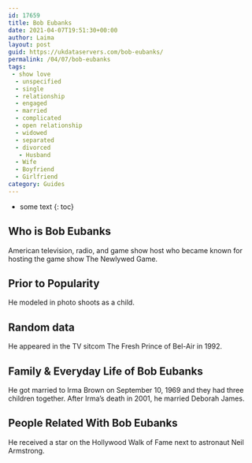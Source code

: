 ```yaml
---
id: 17659
title: Bob Eubanks
date: 2021-04-07T19:51:30+00:00
author: Laima
layout: post
guid: https://ukdataservers.com/bob-eubanks/
permalink: /04/07/bob-eubanks
tags:
 - show love
  - unspecified
  - single
  - relationship
  - engaged
  - married
  - complicated
  - open relationship
  - widowed
  - separated
  - divorced
   - Husband
  - Wife
  - Boyfriend
  - Girlfriend
category: Guides
---
```


* some text
{: toc}


## Who is Bob Eubanks
                  
                  
                  
American television, radio, and game show host who became known for hosting the game show The Newlywed Game.
                  
              
            
              
            
                
                
                
## Prior to Popularity
                  
                  
                  
He modeled in photo shoots as a child.
                  
              
            
              
            
                
                
                
## Random data
                  
                  
                  
He appeared in the TV sitcom The Fresh Prince of Bel-Air in 1992.
                  
              
            
              
            
                
                
                
## Family & Everyday Life of Bob Eubanks
                  
                  
                  
He got married to Irma Brown on September 10, 1969 and they had three children together. After Irma&#8217;s death in 2001, he married Deborah James.
                  
              
            
              
            
                
                
                
## People Related With Bob Eubanks
                  
                  
                  
He received a star on the Hollywood Walk of Fame next to astronaut Neil Armstrong.
                  
              
            
              
            
                
              
            
              
              
            
            
              
            
          
          
          